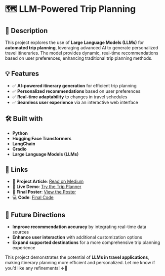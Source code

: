 # 🗺️ LLM-Powered Trip Planning  

## 📝 Description  
This project explores the use of **Large Language Models (LLMs)** for **automated trip planning**, leveraging advanced AI to generate personalized travel itineraries. The model provides dynamic, real-time recommendations based on user preferences, enhancing traditional trip planning methods.  

## 💡 Features  
- ✅ **AI-powered itinerary generation** for efficient trip planning  
- ✅ **Personalized recommendations** based on user preferences  
- ✅ **Real-time adaptability** to changes in travel schedules  
- ✅ **Seamless user experience** via an interactive web interface  

## 🛠️ Built with  
- **Python**  
- **Hugging Face Transformers**  
- **LangChain**  
- **Gradio**  
- **Large Language Models (LLMs)**  

## 🔗 Links  
- 📄 **Project Article**: [Read on Medium](https://medium.com/99p-labs/large-language-model-powered-trip-planning-fd564be73efb)  
- 🚀 **Live Demo**: [Try the Trip Planner](https://huggingface.co/spaces/mcheung-cal/berkeley-events)  
- 📜 **Final Poster**: [View the Poster](https://github.com/mcheung-cal/llm-trip-planning/blob/master/Trip-Planning-Poster.pdf)  
- 💻 **Code**: [Final Code](https://github.com/mcheung-cal/llm-trip-planning/blob/master/Final_Planning_Code.ipynb)  

## 🚀 Future Directions  
- **Improve recommendation accuracy** by integrating real-time data sources  
- **Enhance user interaction** with additional customization options  
- **Expand supported destinations** for a more comprehensive trip planning experience  

This project demonstrates the potential of **LLMs in travel applications**, making itinerary planning more efficient and personalized. Let me know if you’d like any refinements! ✈️🚀  
